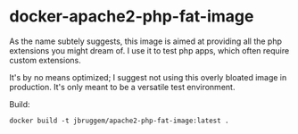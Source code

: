 # docker-apache2-php-fat-image

As the name subtely suggests, this image is aimed at providing
all the php extensions you might dream of. I use it to test
php apps, which often require custom extensions.

It's by no means optimized; I suggest not using this overly bloated 
image in production. It's only meant to be a versatile test environment.


Build: 

```
docker build -t jbruggem/apache2-php-fat-image:latest .
```
